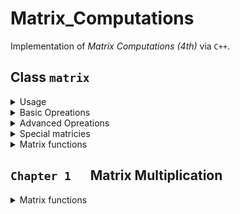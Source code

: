 # Matrix_Computations
Implementation of *Matrix Computations (4th)* via `C++`.

## Class `matrix`

<details>
<summary>Usage</summary>

```cpp
#include "includes/matrix.h"
```
</details>
<details>
<summary>Basic Opreations</summary>

-   <details>
    <summary>Create matrix</summary>

    ```cpp
    matrix<_T> M(n,m);          // creates M as a n-by-m matrix of type _T with 0 ...
    matrix<_T> M(n,m,{...});    // or elements listed in {...} with column-first order
    matrix<_T> M(Size,{...});   // Size is a matrix of at least 2 element.
    ```
    - Examples
        ```cpp
        matrix<int> M(2,2);
        matrix<int> M(2,2,{1,2,3});
        matrix<int> M(2,2,{1,2,3,4,5});
        matrix<int> M(matrix<int>(2,1,{2,2}),{});
        ```
        define
        <p align="center"><img src="https://latex.codecogs.com/png.latex?\begin{bmatrix}0&0\\0&0\end{bmatrix},\quad\begin{bmatrix}1&2\\3&0\end{bmatrix},\quad\begin{bmatrix}1&2\\3&4\end{bmatrix},\quad\begin{bmatrix}0&0\\0&0\end{bmatrix}."></p>
    </details>



-   <details>
    <summary>Get/set single element</summary>

    There are two ways to get element of a matrix, via **index** or **subscripts**. Index starts from 0 at upper-left corner, and increases 1 by moving down or moving to the top of the next column. Subscripts starts from (0,0) at upper-left corner.
    ```cpp
    M.get(i);        // get via index i.
    M.get(i,j);      // get via subscripts (i,j).
    M[i][j]=...;     // set via subscrpits (i,j).
    ```
    </details>

-   <details>
    <summary>Get submatrix</summary>

    ```cpp
    M[I];           // I is an index matrix.
    M.get(I);
    M.get(R,L);     // R is index matrix of row and L is of column.
    ```
    - Example
        ```cpp
        matrix<int>(2,2,{1,2,3,4}).submtr(matrix<int>(2,1,{0,0}),matrix<int>(1,2,{1,0}));   // [2,1;2,1]
        ```
    </details>

-   <details>
    <summary>Set submatrix</summary>

    ```cpp
    M.set(I,V);         // I is index matrix, V is value matrix with same element number of I.
    ```
    </details>
</details>

<details>
<summary>Advanced Opreations</summary>

```cpp
M.T();              // return conjugate of M.
M.T(0);             // return transpose of M.
M*N;                // point-wise multiplication of two same-size matricies.
M/N;                // point-wise division of two same-size matricies.
M^N;                // matrix multiplication.
```
</details>

<details>
<summary>Special matricies</summary>

```cpp
eye(n);             // create an identity matrix of size n.
ones(Size);         // create an all-1 matrix of size matrix Size.
zeros(Size);        // create an all-0 matrix of size matrix Size.
linspace(n,m,d);    // create a row-1 matrix, starting from n,
                    // increasing by d, and ending with the number
                    // whose next step will be greater than m.
```
</details>

<details>
<summary>Matrix functions</summary>

```cpp
min(M);             // return a row-1 matrix consisting of minimum value of each column.
max(M);             // return a row-1 matrix consisting of maximum value of each column.
chs(M,f);           // return a row-1 matrix consisting of maximum value of each column
                    // by the comparing function f.
                    // Example: For int matrix M,
                    //      chs(M,(bool(*)(const int&,const int&))
                    //      ([](const int& a,const int& b)->bool{return a>=b;}));)=max(M).
size(M);            // return a 2-by-1 matrix indicating row and column numbers.
numel(M);           // return the number of elements.
reshape(M,Size);    // Size is an at-least-2-element matrix.
vecnorm(M,p=2);     // return a row-1 matrix consisting of lp norm of each column.
diag(M,n=0);        // return the n-offset diagonal of M as a row-1 matrix.
utri(M,n=0);
ltri(M,n=0);        // return the upper/lower part of M with offset n;
```
</details>

## `Chapter 1` &emsp; Matrix Multiplication

<details>
<summary>Matrix functions</summary>

```cpp
fft(M);         // return the DFT of M.
```
</details>